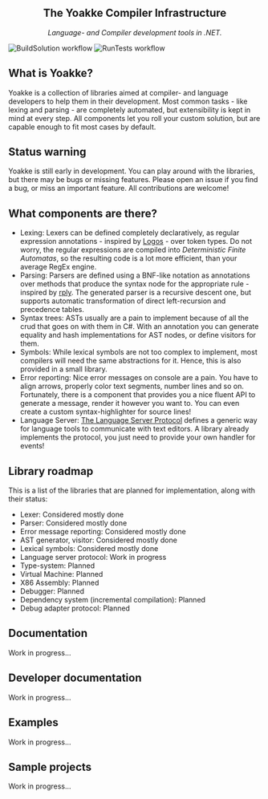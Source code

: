 <h2 align="center">The Yoakke Compiler Infrastructure</h2>
<p align="center">
	<i>Language- and Compiler development tools in .NET.</i>
</p>

![BuildSolution workflow](https://github.com/LanguageDev/Yoakke/actions/workflows/BuildSolution.yml/badge.svg)
![RunTests workflow](https://github.com/LanguageDev/Yoakke/actions/workflows/RunTests.yml/badge.svg)

## What is Yoakke?
Yoakke is a collection of libraries aimed at compiler- and language developers to help them in their development. Most common tasks - like lexing and parsing - are completely automated, but extensibility is kept in mind at every step. All components let you roll your custom solution, but are capable enough to fit most cases by default.

## Status warning
Yoakke is still early in development. You can play around with the libraries, but there may be bugs or missing features. Please open an issue if you find a bug, or miss an important feature. All contributions are welcome!

## What components are there?
 * Lexing: Lexers can be defined completely declaratively, as regular expression annotations - inspired by [Logos](https://github.com/maciejhirsz/logos) - over token types. Do not worry, the regular expressions are compiled into _Deterministic Finite Automatas_, so the resulting code is a lot more efficient, than your average RegEx engine.
 * Parsing: Parsers are defined using a BNF-like notation as annotations over methods that produce the syntax node for the appropriate rule - inspired by [rply](https://github.com/alex/rply/). The generated parser is a recursive descent one, but supports automatic transformation of direct left-recursion and precedence tables.
 * Syntax trees: ASTs usually are a pain to implement because of all the crud that goes on with them in C#. With an annotation you can generate equality and hash implementations for AST nodes, or define visitors for them.
 * Symbols: While lexical symbols are not too complex to implement, most compilers will need the same abstractions for it. Hence, this is also provided in a small library. 
 * Error reporting: Nice error messages on console are a pain. You have to align arrows, properly color text segments, number lines and so on. Fortunately, there is a component that provides you a nice fluent API to generate a message, render it however you want to. You can even create a custom syntax-highlighter for source lines!
 * Language Server: [The Language Server Protocol](https://microsoft.github.io/language-server-protocol/) defines a generic way for language tools to communicate with text editors. A library already implements the protocol, you just need to provide your own handler for events!

## Library roadmap

This is a list of the libraries that are planned for implementation, along with their status:
-   Lexer: Considered mostly done
-   Parser: Considered mostly done
-   Error message reporting: Considered mostly done
-   AST generator, visitor: Considered mostly done
-   Lexical symbols: Considered mostly done
-   Language server protocol: Work in progress
-   Type-system: Planned
-   Virtual Machine: Planned
-   X86 Assembly: Planned
-   Debugger: Planned
-   Dependency system (incremental compilation): Planned
-   Debug adapter protocol: Planned

## Documentation

Work in progress...

## Developer documentation

Work in progress...

## Examples

Work in progress...

## Sample projects

Work in progress...
